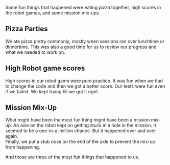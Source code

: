 Some fun things that happened were eating pizza together, high scores in the robot games, and some mission mix-ups.

## Pizza Parties

We ate pizza pretty commonly, mostly when sessions ran over lunchtime or dinnertime. 
This was also a good time for us to review our progress and what we needed to work on. 

## High Robot game scores

High scores in our robot game were pure practice. 
It was fun when we had to change the code and then we got a better score. 
Our tests were fun even if we failed. We kept trying till we got it right. 


## Mission Mix-Up

What might have been the most fun thing might have been a mission mix-up. 
An axle on the robot kept on getting stuck in a hole in the mission. It seemed to be a one-in-a-million chance. But it happened over and over again.  
Finally, we put a stub nose on the end of the axle to prevent the mix-up from happening.

And those are three of the most fun things that happened to us. 
